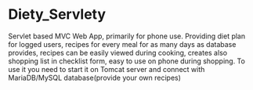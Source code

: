 # Diety_Servlety
Servlet based MVC Web App, primarily for phone use. Providing diet plan for logged users, recipes for every meal for as many days as database provides, recipes can be easily viewed during cooking, creates also shopping list in checklist form, easy to use on phone during shopping. To use it you need to start it on Tomcat server and connect with MariaDB/MySQL database(provide your own recipes)
